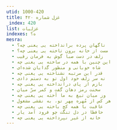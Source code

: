 ```yaml
---
utid: 1000-420
title: غزل شماره ۴۲۰
_index: 420
list: غزلیات
indexes: ه؟
mesra:
  - ناگهان پرده برانداخته یی یعنی چه؟
  - مست از خانه برون تاخته یی یعنی چه؟
  - زلف در دست صبا گوش به فرمان رقیب
  - این چنین با همه در ساخته یی یعنی چه
  - شاه خوبانی و منظور گدایان شده‌ای
  - قدر این مرتبه نشناخته یی یعنی چه
  - نه سر زلف خود اول تو به دستم دادی
  - بازم از پای درانداخته یی یعنی چه
  - سخنت رمز دهان گفت و کمر سرّ میان
  - وز میان تیغ به ما آخته یی یعنی چه
  - هر کس از مُهره مِهر تو، به نقشی مشغول
  - عاقبت با همه کج باخته یی یعنی چه
  - حافظا در دل تنگت چو فرود آمد یار
  - خانه از غیر نپرداخته یی یعنی چه
---
```


